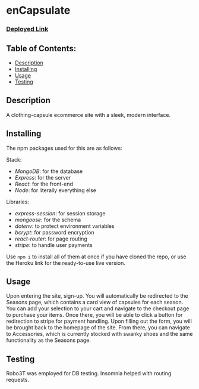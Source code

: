 # enCapsulate

### [Deployed Link](https://encapsulate.herokuapp.com/)

## Table of Contents:

* [Description](#description)
* [Installing](#installing)
* [Usage](#usage)
* [Testing](#testing)

## Description

A clothing-capsule ecommerce site with a sleek, modern interface.

## Installing

The npm packages used for this are as follows:

Stack:
* *MongoDB*: for the database
* *Express*: for the server
* *React*: for the front-end
* *Node*: for literally everything else

Libraries:
* *express-session*: for session storage
* *mongoose*: for the schema
* *dotenv*: to protect environment variables
* *bcrypt*: for password encryption
* *react-router*: for page routing
* *stripe*: to handle user payments

Use `npm i` to install all of them at once if you have cloned the repo, or use the Heroku link for the ready-to-use live version.

## Usage

Upon entering the site, sign-up. You will automatically be redirected to the Seasons page, which contains a card view of capsules for each season. You can add your selection to your cart and navigate to the checkout page to purchase your items. Once there, you will be able to click a button for redirection to stripe for payment handling. Upon filling out the form, you will be brought back to the homepage of the site. From there, you can navigate to Accessories, which is currently stocked with swanky shoes and the same functionality as the Seasons page.  

## Testing

Robo3T was employed for DB testing. Insomnia helped with routing requests. 
